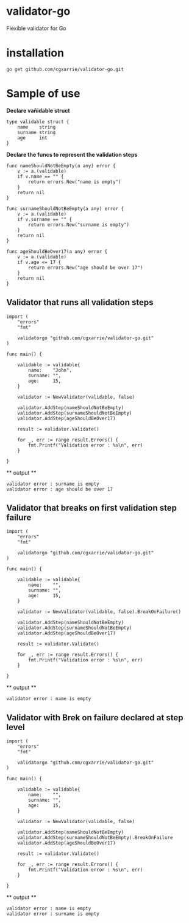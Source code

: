 # validator-go
Flexible validator for Go

# installation

```
go get github.com/cgxarrie/validator-go.git
```

# Sample of use

**Declare vañidable struct**
```
type validable struct {
	name    string
	surname string
	age     int
}
```

**Declare the funcs to represent the validation steps**

```
func nameShouldNotBeEmpty(a any) error {
	v := a.(validable)
	if v.name == "" {
		return errors.New("name is empty")
	}
	return nil
}

func surnameShouldNotBeEmpty(a any) error {
	v := a.(validable)
	if v.surname == "" {
		return errors.New("surname is empty")
	}
	return nil
}

func ageShouldBeOver17(a any) error {
	v := a.(validable)
	if v.age <= 17 {
		return errors.New("age should be over 17")
	}
	return nil
}
```

## Validator that runs all validation steps

```
import (
	"errors"
	"fmt"
	
	validatorgo "github.com/cgxarrie/validator-go.git"
)

func main() {

	validable := validable{
		name:    "John",
		surname: "",
		age:     15,
	}

	validator := NewValidator(validable, false)

	validator.AddStep(nameShouldNotBeEmpty)
	validator.AddStep(surnameShouldNotBeEmpty)
	validator.AddStep(ageShouldBeOver17)

	result := validator.Validate()

	for _, err := range result.Errors() {
		fmt.Printf("Validation error : %s\n", err)
	}

}

```

** output **
```
validator error : surname is empty
validator error : age should be over 17
```

## Validator that breaks on first validation step failure

```
import (
	"errors"
	"fmt"
	
	validatorgo "github.com/cgxarrie/validator-go.git"
)

func main() {

	validable := validable{
		name:    "",
		surname: "",
		age:     15,
	}

	validator := NewValidator(validable, false).BreakOnFailure()

	validator.AddStep(nameShouldNotBeEmpty)
	validator.AddStep(surnameShouldNotBeEmpty)
	validator.AddStep(ageShouldBeOver17)

	result := validator.Validate()

	for _, err := range result.Errors() {
		fmt.Printf("Validation error : %s\n", err)
	}

}

```

** output **
```
validator error : name is empty
```


## Validator with Brek on failure declared at step level

```
import (
	"errors"
	"fmt"
	
	validatorgo "github.com/cgxarrie/validator-go.git"
)

func main() {

	validable := validable{
		name:    "",
		surname: "",
		age:     15,
	}

	validator := NewValidator(validable, false)

	validator.AddStep(nameShouldNotBeEmpty)
	validator.AddStep(surnameShouldNotBeEmpty).BreakOnFailure
	validator.AddStep(ageShouldBeOver17)

	result := validator.Validate()

	for _, err := range result.Errors() {
		fmt.Printf("Validation error : %s\n", err)
	}

}

```

** output **
```
validator error : name is empty
validator error : surname is empty
```